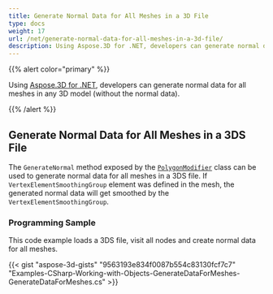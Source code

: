 ```yaml
---
title: Generate Normal Data for All Meshes in a 3D File
type: docs
weight: 17
url: /net/generate-normal-data-for-all-meshes-in-a-3d-file/
description: Using Aspose.3D for .NET, developers can generate normal data for all meshes in any 3D model (without the normal data).
---
```


{{% alert color="primary" %}}

Using [Aspose.3D for .NET](https://products.aspose.com/3d/net/), developers can generate normal data for all meshes in any 3D model (without the normal data).

{{% /alert %}}
## **Generate Normal Data for All Meshes in a 3DS File**
The `GenerateNormal` method exposed by the [`PolygonModifier`](https://reference.aspose.com/3d/net/aspose.threed.entities/polygonmodifier) class can be used to generate normal data for all meshes in a 3DS file. If `VertexElementSmoothingGroup` element was defined in the mesh, the generated normal data will get smoothed by the `VertexElementSmoothingGroup`.
### **Programming Sample**
This code example loads a 3DS file, visit all nodes and create normal data for all meshes.

{{< gist "aspose-3d-gists" "9563193e834f0087b554c83130fcf7c7" "Examples-CSharp-Working-with-Objects-GenerateDataForMeshes-GenerateDataForMeshes.cs" >}}
